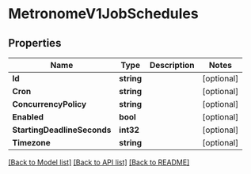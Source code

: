 # MetronomeV1JobSchedules

## Properties

Name | Type | Description | Notes
------------ | ------------- | ------------- | -------------
**Id** | **string** |  | [optional] 
**Cron** | **string** |  | [optional] 
**ConcurrencyPolicy** | **string** |  | [optional] 
**Enabled** | **bool** |  | [optional] 
**StartingDeadlineSeconds** | **int32** |  | [optional] 
**Timezone** | **string** |  | [optional] 

[[Back to Model list]](../README.md#documentation-for-models) [[Back to API list]](../README.md#documentation-for-api-endpoints) [[Back to README]](../README.md)


